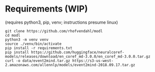 # Requirements (WIP)
(requires python3, pip, venv; instructions presume linux)
```
git clone https://github.com/rhofvendahl/modl
cd modl
python3 -m venv venv
source ./venv/bin/activate
pip install -r requirements.txt
pip install https://github.com/huggingface/neuralcoref-models/releases/download/en_coref_md-3.0.0/en_coref_md-3.0.0.tar.gz
curl -o data/event2mind.tar.gz https://s3-us-west-2.amazonaws.com/allennlp/models/event2mind-2018.09.17.tar.gz
```
